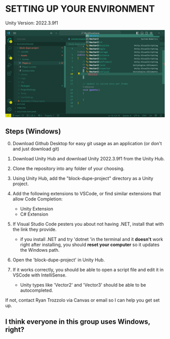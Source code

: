 # SETTING UP YOUR ENVIRONMENT
Unity Version: 2022.3.9f1

![Intellisense](image.png)

## Steps (Windows)
0. Download Github Desktop for easy git usage as an application (or don't and just download git)

1. Download Unity Hub and download Unity 2022.3.9f1 from the Unity Hub.

2. Clone the repository into any folder of your choosing.

3. Using Unity Hub, add the "block-dupe-project" directory as a Unity project.

4. Add the following extensions to VSCode, or find similar extensions that allow Code Completion:
    - Unity Extension
    - C# Extension

5. If Visual Studio Code pesters you about not having .NET, install that with the link they provide.
    - if you install .NET and try 'dotnet 'in the terminal and it **doesn't** work right after installing, you should **reset your computer** so it updates the Windows path.

6. Open the 'block-dupe-project' in Unity Hub.

7. If it works correctly, you should be able to open a script file and edit it in VSCode with IntelliSense.
    - Unity types like 'Vector2' and 'Vector3' should be able to be autocompleted.

If not, contact Ryan Trozzolo via Canvas or email so I can help you get set up.



## I think everyone in this group uses Windows, right?